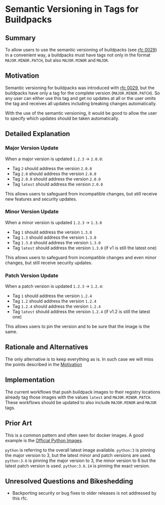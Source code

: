 # Semantic Versioning in Tags for Buildpacks

## Summary

To allow users to use the semantic versioning of buildpacks (see [rfc 0029](./0029-semantic-versioning.md)) in a convenient way, a buildpacks must have tags not only in the format `MAJOR.MINOR.PATCH`, but also `MAJOR.MINOR` and `MAJOR`.

## Motivation

Semantic versioning for buildpacks was introduced with [rfc 0029](./0029-semantic-versioning.md), but the buildpacks have only a tag for the complete version (`MAJOR.MINOR.PATCH`). So any user can either use this tag and get no updates at all or the user omits the tag and receives all updates including breaking changes automatically.

With the use of the semantic versioning, it would be good to allow the user to specify which updates should be taken automatically.

## Detailed Explanation

### Major Version Update

When a major version is updated `1.2.3` -> `2.0.0`:

* Tag `2` should address the version `2.0.0`
* Tag `2.0` should address the version `2.0.0`
* Tag `2.0.0` should address the version `2.0.0`
* Tag `latest` should address the version `2.0.0`

This allows users to safeguard from incompatible changes, but still receive new features and security updates.

### Minor Version Update

When a minor version is updated `1.2.3` -> `1.3.0`

* Tag `1` should address the version `1.3.0`
* Tag `1.3` should address the version `1.3.0`
* Tag `1.3.0` should address the version `1.3.0`
* Tag `latest` should address the version `1.3.0` (if v1 is still the latest one)

This allows users to safeguard from incompatible changes and even minor changes, but still receive security updates.

### Patch Version Update

When a patch version is updated `1.2.3` -> `1.2.4`:

* Tag `1` should address the version `1.2.4`
* Tag `1.2` should address the version `1.2.4`
* Tag `1.2.4` should address the version `1.2.4`
* Tag `latest` should address the version `1.2.4` (if v1.2 is still the latest one)

This allows users to pin the version and to be sure that the image is the same.

## Rationale and Alternatives

The only alternative is to keep everything as is. In such case we will miss the points described in the [Motivation](#motivation)

## Implementation

The current workflows that push buildpack images to their registry locations already tag those images with the values `latest` and `MAJOR.MINOR.PATCH`. These workflows should be updated to also include `MAJOR.MINOR` and `MAJOR` tags.

## Prior Art

This is a common pattern and often seen for docker images. A good example is the [Official Python Images](https://hub.docker.com/_/python?tab=tags).

`python` is referring to the overall latest image available.
`python:3` is pinning the major version to 3, but the latest minor and patch versions are used.
`python:3.6` is pinning the major version to 3, the minor version to 6 but the latest patch version is used.
`python:3.6.14` is pinning the exact version.

## Unresolved Questions and Bikeshedding

* Backporting security or bug fixes to older releases is not addressed by this rfc.
